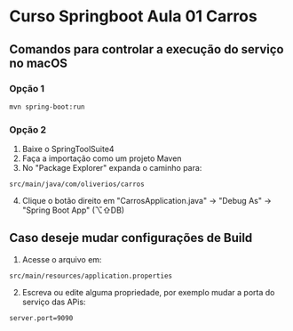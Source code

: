 # Curso Springboot Aula 01 Carros

## Comandos para controlar a execução do serviço no macOS

### Opção 1
```sh
mvn spring-boot:run
```

### Opção 2
1) Baixe o SpringToolSuite4
2) Faça a importação como um projeto Maven
3) No "Package Explorer" expanda o caminho para:
```
src/main/java/com/oliverios/carros
```
4) Clique o botão direito em "CarrosApplication.java"
	-> "Debug As"
	-> "Spring Boot App" (⌥⇧DB)

## Caso deseje mudar configurações de Build
1) Acesse o arquivo em:
```
src/main/resources/application.properties
```
2) Escreva ou edite alguma propriedade, por exemplo mudar a porta do serviço das APis:
```
server.port=9090
```
